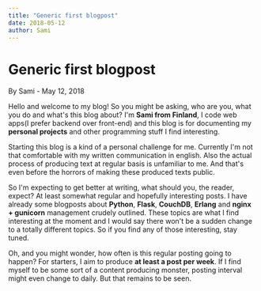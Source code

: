 ```yaml
---
title: "Generic first blogpost"
date: 2018-05-12
author: Sami
---
```

# Generic first blogpost

By Sami - May 12, 2018

Hello and welcome to my blog! So you might be asking, who are you, what you do and what's this blog about? I'm **Sami from Finland**, I code web apps(I prefer backend over front-end) and this blog is for documenting my **personal projects** and other programming stuff I find interesting. 

Starting this blog is a kind of a personal challenge for me. Currently I'm not that comfortable with my written communication in english. Also the actual process of producing text at regular basis is unfamiliar to me. And that's even before the horrors of making these produced texts public. 

So I'm expecting to get better at writing, what should you, the reader, expect? At least somewhat regular and hopefully interesting posts. I have already some blogposts about **Python**, **Flask**, **CouchDB**, **Erlang** and **nginx + gunicorn** management crudely outlined. These topics are what I find interesting at the moment and I would say there won't be a sudden change to a totally different topics. So if you find any of those interesting, stay tuned. 

Oh, and you might wonder, how often is this regular posting going to happen? For starters, I aim to produce **at least a post per week**. If I find myself to be some sort of a content producing monster, posting interval might even change to daily. But that remains to be seen. 
